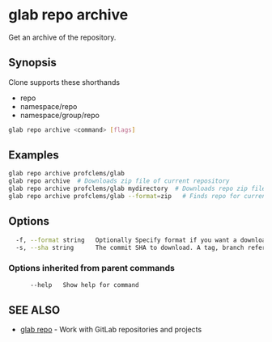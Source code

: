 # glab repo archive

Get an archive of the repository.

## Synopsis

Clone supports these shorthands

- repo
- namespace/repo
- namespace/group/repo

```bash
glab repo archive <command> [flags]
```

## Examples

```bash
glab repo archive profclems/glab
glab repo archive  # Downloads zip file of current repository
glab repo archive profclems/glab mydirectory  # Downloads repo zip file into mydirectory
glab repo archive profclems/glab --format=zip   # Finds repo for current user and download in zip format

```

## Options

```bash
  -f, --format string   Optionally Specify format if you want a downloaded archive: {tar.gz|tar.bz2|tbz|tbz2|tb2|bz2|tar|zip} (Default: zip) (default "zip")
  -s, --sha string      The commit SHA to download. A tag, branch reference, or SHA can be used. This defaults to the tip of the default branch if not specified
```

### Options inherited from parent commands

```bash
      --help   Show help for command
```

## SEE ALSO

- [glab repo](./)  - Work with GitLab repositories and projects
